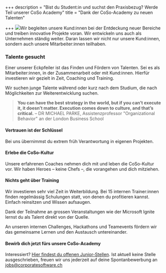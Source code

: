 +++
description = "Bist du Student:in und suchst den Praxisbezug? Werde Teil unserer CoSo Academy"
title = "Dank der CoSo-Academy zu neuen Talenten"

+++
![](/uploads/training-300x217.png)Wir begleiten unsere Kund:innen bei der Entdeckung neuer Bereiche und treiben innovative Projekte voran. Wir entwickeln uns auch als Unternehmen ständig weiter. Daran lassen wir nicht nur unsere Kund:innen, sondern auch unsere Mitarbeiter:innen teilhaben.

### Talente gesucht

Einer unserer Eckpfeiler ist das Finden und Fördern von Talenten. Sei es als Mitarbeiter:innen, in der Zusammenarbeit oder mit Kund:innen. Hierfür investieren wir gezielt in Zeit, Coaching und Training.

Wir suchen junge Talente während oder kurz nach dem Studium, die nach Möglichkeiten zur Weiterentwicklung suchen.

> **You can have the best strategy in the world, but if you can’t execute it, it doesn’t matter. Execution comes down to culture, and that’s critical.​** – DR MICHAEL PARKE​, Assistenzprofessor "Organizational Behavior" an der London Business School​

#### Vertrauen ist der Schlüssel

Bei uns übernimmst du extrem früh Verantwortung in eigenen Projekten.

#### Erlebe die CoSo-Kultur

Unsere erfahrenen Coaches nehmen dich mit und leben die CoSo-Kultur vor. Wir haben Heroes – keine Chefs –, die vorangehen und dich mitziehen.

#### Nichts geht über Training

Wir investieren sehr viel Zeit in Weiterbildung. Bei 15 internen Trainer:innen finden regelmässig Schulungen statt, von denen du profitieren kannst. Einfach reinsitzen und Wissen aufsaugen.

Dank der Teilnahme an grossen Veranstaltungen wie der Microsoft Ignite lernst du als Talent direkt von der Quelle.

An unseren internen Challenges, Hackathons und Teamevents fördern wir das gemeinsame Lernen und den Austausch untereinander.

#### Bewirb dich jetzt fürs unsere CoSo-Academy

Interessiert? [Hier findest du offenen Junior-Stellen](/jobs "offene Stellen"). Ist aktuell keine Stelle ausgeschrieben, freuen wir uns jederzeit auf deine Spontanbewerbung an [jobs@corporatesoftware.ch](mailto:jobs@corporatesoftware.ch "Spontanbewerbung")